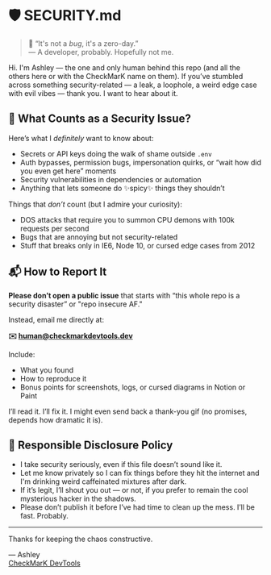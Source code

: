 # 🛡 SECURITY.md

> 🦄 “It's not a *bug*, it's a zero-day.”  
> — A developer, probably. Hopefully not me.

Hi. I'm Ashley — the one and only human behind this repo (and all the others here or with the CheckMarK name on them). If you’ve stumbled across something security-related — a leak, a loophole, a weird edge case with evil vibes — thank you. I want to hear about it.

## 🚨 What Counts as a Security Issue?

Here’s what I *definitely* want to know about:

- Secrets or API keys doing the walk of shame outside `.env`
- Auth bypasses, permission bugs, impersonation quirks, or “wait how did you even get here” moments
- Security vulnerabilities in dependencies or automation
- Anything that lets someone do ✨spicy✨ things they shouldn’t

Things that *don’t* count (but I admire your curiosity):

- DOS attacks that require you to summon CPU demons with 100k requests per second
- Bugs that are annoying but not security-related
- Stuff that breaks only in IE6, Node 10, or cursed edge cases from 2012

## 📬 How to Report It

**Please don’t open a public issue** that starts with “this whole repo is a security disaster” or "repo insecure AF."

Instead, email me directly at:

**✉️ human@checkmarkdevtools.dev**

Include:
- What you found
- How to reproduce it
- Bonus points for screenshots, logs, or cursed diagrams in Notion or Paint

I’ll read it. I’ll fix it. I might even send back a thank-you gif (no promises, depends how dramatic it is).

## 🤝 Responsible Disclosure Policy

- I take security seriously, even if this file doesn’t sound like it.
- Let me know privately so I can fix things before they hit the internet and I'm drinking weird caffeinated mixtures after dark.
- If it’s legit, I’ll shout you out — or not, if you prefer to remain the cool mysterious hacker in the shadows.
- Please don’t publish it before I’ve had time to clean up the mess. I’ll be fast. Probably.

---

Thanks for keeping the chaos constructive.

— Ashley  
[CheckMarK DevTools](https://checkmarkdevtools.dev)
